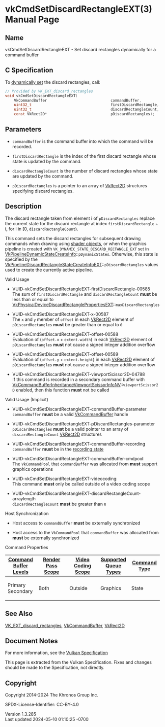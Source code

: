 # vkCmdSetDiscardRectangleEXT(3) Manual Page

## Name

vkCmdSetDiscardRectangleEXT - Set discard rectangles dynamically for a
command buffer



## <a href="#_c_specification" class="anchor"></a>C Specification

To <a
href="https://registry.khronos.org/vulkan/specs/1.3-extensions/html/vkspec.html#pipelines-dynamic-state"
target="_blank" rel="noopener">dynamically set</a> the discard
rectangles, call:

``` c
// Provided by VK_EXT_discard_rectangles
void vkCmdSetDiscardRectangleEXT(
    VkCommandBuffer                             commandBuffer,
    uint32_t                                    firstDiscardRectangle,
    uint32_t                                    discardRectangleCount,
    const VkRect2D*                             pDiscardRectangles);
```

## <a href="#_parameters" class="anchor"></a>Parameters

- `commandBuffer` is the command buffer into which the command will be
  recorded.

- `firstDiscardRectangle` is the index of the first discard rectangle
  whose state is updated by the command.

- `discardRectangleCount` is the number of discard rectangles whose
  state are updated by the command.

- `pDiscardRectangles` is a pointer to an array of
  [VkRect2D](https://registry.khronos.org/vulkan/specs/1.3-extensions/man/html/VkRect2D.html) structures specifying discard rectangles.

## <a href="#_description" class="anchor"></a>Description

The discard rectangle taken from element i of `pDiscardRectangles`
replace the current state for the discard rectangle at index
`firstDiscardRectangle` + i, for i in \[0, `discardRectangleCount`).

This command sets the discard rectangles for subsequent drawing commands
when drawing using <a
href="https://registry.khronos.org/vulkan/specs/1.3-extensions/html/vkspec.html#shaders-objects"
target="_blank" rel="noopener">shader objects</a>, or when the graphics
pipeline is created with `VK_DYNAMIC_STATE_DISCARD_RECTANGLE_EXT` set in
[VkPipelineDynamicStateCreateInfo](https://registry.khronos.org/vulkan/specs/1.3-extensions/man/html/VkPipelineDynamicStateCreateInfo.html)::`pDynamicStates`.
Otherwise, this state is specified by the
[VkPipelineDiscardRectangleStateCreateInfoEXT](https://registry.khronos.org/vulkan/specs/1.3-extensions/man/html/VkPipelineDiscardRectangleStateCreateInfoEXT.html)::`pDiscardRectangles`
values used to create the currently active pipeline.

Valid Usage

- <a href="#VUID-vkCmdSetDiscardRectangleEXT-firstDiscardRectangle-00585"
  id="VUID-vkCmdSetDiscardRectangleEXT-firstDiscardRectangle-00585"></a>
  VUID-vkCmdSetDiscardRectangleEXT-firstDiscardRectangle-00585  
  The sum of `firstDiscardRectangle` and `discardRectangleCount`
  **must** be less than or equal to
  [VkPhysicalDeviceDiscardRectanglePropertiesEXT](https://registry.khronos.org/vulkan/specs/1.3-extensions/man/html/VkPhysicalDeviceDiscardRectanglePropertiesEXT.html)::`maxDiscardRectangles`

- <a href="#VUID-vkCmdSetDiscardRectangleEXT-x-00587"
  id="VUID-vkCmdSetDiscardRectangleEXT-x-00587"></a>
  VUID-vkCmdSetDiscardRectangleEXT-x-00587  
  The `x` and `y` member of `offset` in each [VkRect2D](https://registry.khronos.org/vulkan/specs/1.3-extensions/man/html/VkRect2D.html)
  element of `pDiscardRectangles` **must** be greater than or equal to
  `0`

- <a href="#VUID-vkCmdSetDiscardRectangleEXT-offset-00588"
  id="VUID-vkCmdSetDiscardRectangleEXT-offset-00588"></a>
  VUID-vkCmdSetDiscardRectangleEXT-offset-00588  
  Evaluation of (`offset.x` + `extent.width`) in each
  [VkRect2D](https://registry.khronos.org/vulkan/specs/1.3-extensions/man/html/VkRect2D.html) element of `pDiscardRectangles` **must** not
  cause a signed integer addition overflow

- <a href="#VUID-vkCmdSetDiscardRectangleEXT-offset-00589"
  id="VUID-vkCmdSetDiscardRectangleEXT-offset-00589"></a>
  VUID-vkCmdSetDiscardRectangleEXT-offset-00589  
  Evaluation of (`offset.y` + `extent.height`) in each
  [VkRect2D](https://registry.khronos.org/vulkan/specs/1.3-extensions/man/html/VkRect2D.html) element of `pDiscardRectangles` **must** not
  cause a signed integer addition overflow

- <a href="#VUID-vkCmdSetDiscardRectangleEXT-viewportScissor2D-04788"
  id="VUID-vkCmdSetDiscardRectangleEXT-viewportScissor2D-04788"></a>
  VUID-vkCmdSetDiscardRectangleEXT-viewportScissor2D-04788  
  If this command is recorded in a secondary command buffer with
  [VkCommandBufferInheritanceViewportScissorInfoNV](https://registry.khronos.org/vulkan/specs/1.3-extensions/man/html/VkCommandBufferInheritanceViewportScissorInfoNV.html)::`viewportScissor2D`
  enabled, then this function **must** not be called

Valid Usage (Implicit)

- <a href="#VUID-vkCmdSetDiscardRectangleEXT-commandBuffer-parameter"
  id="VUID-vkCmdSetDiscardRectangleEXT-commandBuffer-parameter"></a>
  VUID-vkCmdSetDiscardRectangleEXT-commandBuffer-parameter  
  `commandBuffer` **must** be a valid
  [VkCommandBuffer](https://registry.khronos.org/vulkan/specs/1.3-extensions/man/html/VkCommandBuffer.html) handle

- <a href="#VUID-vkCmdSetDiscardRectangleEXT-pDiscardRectangles-parameter"
  id="VUID-vkCmdSetDiscardRectangleEXT-pDiscardRectangles-parameter"></a>
  VUID-vkCmdSetDiscardRectangleEXT-pDiscardRectangles-parameter  
  `pDiscardRectangles` **must** be a valid pointer to an array of
  `discardRectangleCount` [VkRect2D](https://registry.khronos.org/vulkan/specs/1.3-extensions/man/html/VkRect2D.html) structures

- <a href="#VUID-vkCmdSetDiscardRectangleEXT-commandBuffer-recording"
  id="VUID-vkCmdSetDiscardRectangleEXT-commandBuffer-recording"></a>
  VUID-vkCmdSetDiscardRectangleEXT-commandBuffer-recording  
  `commandBuffer` **must** be in the [recording
  state](#commandbuffers-lifecycle)

- <a href="#VUID-vkCmdSetDiscardRectangleEXT-commandBuffer-cmdpool"
  id="VUID-vkCmdSetDiscardRectangleEXT-commandBuffer-cmdpool"></a>
  VUID-vkCmdSetDiscardRectangleEXT-commandBuffer-cmdpool  
  The `VkCommandPool` that `commandBuffer` was allocated from **must**
  support graphics operations

- <a href="#VUID-vkCmdSetDiscardRectangleEXT-videocoding"
  id="VUID-vkCmdSetDiscardRectangleEXT-videocoding"></a>
  VUID-vkCmdSetDiscardRectangleEXT-videocoding  
  This command **must** only be called outside of a video coding scope

- <a
  href="#VUID-vkCmdSetDiscardRectangleEXT-discardRectangleCount-arraylength"
  id="VUID-vkCmdSetDiscardRectangleEXT-discardRectangleCount-arraylength"></a>
  VUID-vkCmdSetDiscardRectangleEXT-discardRectangleCount-arraylength  
  `discardRectangleCount` **must** be greater than `0`

Host Synchronization

- Host access to `commandBuffer` **must** be externally synchronized

- Host access to the `VkCommandPool` that `commandBuffer` was allocated
  from **must** be externally synchronized

Command Properties

<table class="tableblock frame-all grid-all stretch">
<colgroup>
<col style="width: 20%" />
<col style="width: 20%" />
<col style="width: 20%" />
<col style="width: 20%" />
<col style="width: 20%" />
</colgroup>
<thead>
<tr class="header">
<th class="tableblock halign-left valign-top"><a
href="#VkCommandBufferLevel">Command Buffer Levels</a></th>
<th class="tableblock halign-left valign-top"><a
href="#vkCmdBeginRenderPass">Render Pass Scope</a></th>
<th class="tableblock halign-left valign-top"><a
href="#vkCmdBeginVideoCodingKHR">Video Coding Scope</a></th>
<th class="tableblock halign-left valign-top"><a
href="#VkQueueFlagBits">Supported Queue Types</a></th>
<th class="tableblock halign-left valign-top"><a
href="#fundamentals-queueoperation-command-types">Command Type</a></th>
</tr>
</thead>
<tbody>
<tr class="odd">
<td class="tableblock halign-left valign-top"><p>Primary<br />
Secondary</p></td>
<td class="tableblock halign-left valign-top"><p>Both</p></td>
<td class="tableblock halign-left valign-top"><p>Outside</p></td>
<td class="tableblock halign-left valign-top"><p>Graphics</p></td>
<td class="tableblock halign-left valign-top"><p>State</p></td>
</tr>
</tbody>
</table>

## <a href="#_see_also" class="anchor"></a>See Also

[VK_EXT_discard_rectangles](https://registry.khronos.org/vulkan/specs/1.3-extensions/man/html/VK_EXT_discard_rectangles.html),
[VkCommandBuffer](https://registry.khronos.org/vulkan/specs/1.3-extensions/man/html/VkCommandBuffer.html), [VkRect2D](https://registry.khronos.org/vulkan/specs/1.3-extensions/man/html/VkRect2D.html)

## <a href="#_document_notes" class="anchor"></a>Document Notes

For more information, see the <a
href="https://registry.khronos.org/vulkan/specs/1.3-extensions/html/vkspec.html#vkCmdSetDiscardRectangleEXT"
target="_blank" rel="noopener">Vulkan Specification</a>

This page is extracted from the Vulkan Specification. Fixes and changes
should be made to the Specification, not directly.

## <a href="#_copyright" class="anchor"></a>Copyright

Copyright 2014-2024 The Khronos Group Inc.

SPDX-License-Identifier: CC-BY-4.0

Version 1.3.285  
Last updated 2024-05-10 01:10:25 -0700
